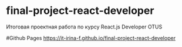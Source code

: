 # final-project-react-developer
Итоговая проектная работа по курсу React.js Developer OTUS

#Github Pages
https://it-irina-f.github.io/final-project-react-developer
